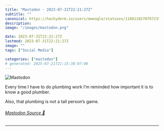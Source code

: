 ```yaml
---
title: "Mastodon - 2023-07-31T22:21:27Z"
subtitle: ""
canonical: https://hachyderm.io/users/mweagle/statuses/110811027070723519
description:
image: "/images/mastodon.png"

date: 2023-07-31T22:21:27Z
lastmod: 2023-07-31T22:21:27Z
image: ""
tags: ["Social Media"]

categories: ["mastodon"]
# generated: 2025-07-21T21:15:38-07:00
---
```

![Mastodon](/images/mastodon.png)

<p>Every time I have to do plumbing work I’m reminded how important it is to know a good plumber. </p><p>Also, that plumbing is not a tall person’s game.</p>


###### [Mastodon Source 🐘](https://hachyderm.io/@mweagle/110811027070723519)

___
